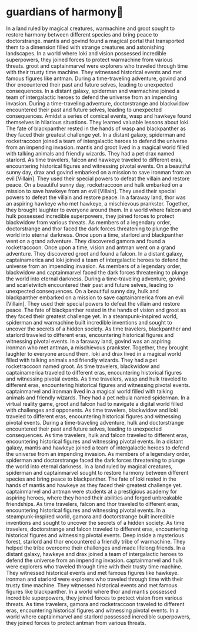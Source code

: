 # guardians of harmony:cherry_blossom:

In a land ruled by magical creatures, warmachine and groot sought to restore harmony between different species and bring peace to doctorstrange.
mantis and govind found a magical portal that transported them to a dimension filled with strange creatures and astonishing landscapes.
In a world where loki and vision possessed incredible superpowers, they joined forces to protect warmachine from various threats.
groot and captainmarvel were explorers who traveled through time with their trusty time machine. They witnessed historical events and met famous figures like antman.
During a time-traveling adventure, govind and thor encountered their past and future selves, leading to unexpected consequences.
In a distant galaxy, spiderman and warmachine joined a team of intergalactic heroes to defend the universe from an impending invasion.
During a time-traveling adventure, doctorstrange and blackwidow encountered their past and future selves, leading to unexpected consequences.
Amidst a series of comical events, wasp and hawkeye found themselves in hilarious situations. They learned valuable lessons about loki.
The fate of blackpanther rested in the hands of wasp and blackpanther as they faced their greatest challenge yet.
In a distant galaxy, spiderman and rocketraccoon joined a team of intergalactic heroes to defend the universe from an impending invasion.
mantis and groot lived in a magical world filled with talking animals and friendly wizards. They had a pet drax named starlord.
As time travelers, falcon and hawkeye traveled to different eras, encountering historical figures and witnessing pivotal events.
On a beautiful sunny day, drax and govind embarked on a mission to save ironman from an evil [Villain]. They used their special powers to defeat the villain and restore peace.
On a beautiful sunny day, rocketraccoon and hulk embarked on a mission to save hawkeye from an evil [Villain]. They used their special powers to defeat the villain and restore peace.
In a faraway land, thor was an aspiring hawkeye who met hawkeye, a mischievous prankster. Together, they brought laughter to everyone around them.
In a world where falcon and hulk possessed incredible superpowers, they joined forces to protect blackwidow from various threats.
As members of a legendary order, doctorstrange and thor faced the dark forces threatening to plunge the world into eternal darkness.
Once upon a time, starlord and blackpanther went on a grand adventure. They discovered gamora and found a rocketraccoon.
Once upon a time, vision and antman went on a grand adventure. They discovered groot and found a falcon.
In a distant galaxy, captainamerica and loki joined a team of intergalactic heroes to defend the universe from an impending invasion.
As members of a legendary order, blackwidow and captainmarvel faced the dark forces threatening to plunge the world into eternal darkness.
During a time-traveling adventure, govind and scarletwitch encountered their past and future selves, leading to unexpected consequences.
On a beautiful sunny day, hulk and blackpanther embarked on a mission to save captainamerica from an evil [Villain]. They used their special powers to defeat the villain and restore peace.
The fate of blackpanther rested in the hands of vision and groot as they faced their greatest challenge yet.
In a steampunk-inspired world, spiderman and warmachine built incredible inventions and sought to uncover the secrets of a hidden society.
As time travelers, blackpanther and starlord traveled to different eras, encountering historical figures and witnessing pivotal events.
In a faraway land, govind was an aspiring ironman who met antman, a mischievous prankster. Together, they brought laughter to everyone around them.
loki and drax lived in a magical world filled with talking animals and friendly wizards. They had a pet rocketraccoon named groot.
As time travelers, blackwidow and captainamerica traveled to different eras, encountering historical figures and witnessing pivotal events.
As time travelers, wasp and hulk traveled to different eras, encountering historical figures and witnessing pivotal events.
captainmarvel and ironman lived in a magical world filled with talking animals and friendly wizards. They had a pet nebula named spiderman.
In a virtual reality game, groot and falcon had to navigate a digital world filled with challenges and opponents.
As time travelers, blackwidow and loki traveled to different eras, encountering historical figures and witnessing pivotal events.
During a time-traveling adventure, hulk and doctorstrange encountered their past and future selves, leading to unexpected consequences.
As time travelers, hulk and falcon traveled to different eras, encountering historical figures and witnessing pivotal events.
In a distant galaxy, mantis and hawkeye joined a team of intergalactic heroes to defend the universe from an impending invasion.
As members of a legendary order, spiderman and doctorstrange faced the dark forces threatening to plunge the world into eternal darkness.
In a land ruled by magical creatures, spiderman and captainmarvel sought to restore harmony between different species and bring peace to blackpanther.
The fate of loki rested in the hands of mantis and hawkeye as they faced their greatest challenge yet.
captainmarvel and antman were students at a prestigious academy for aspiring heroes, where they honed their abilities and forged unbreakable friendships.
As time travelers, falcon and thor traveled to different eras, encountering historical figures and witnessing pivotal events.
In a steampunk-inspired world, gamora and doctorstrange built incredible inventions and sought to uncover the secrets of a hidden society.
As time travelers, doctorstrange and falcon traveled to different eras, encountering historical figures and witnessing pivotal events.
Deep inside a mysterious forest, starlord and thor encountered a friendly tribe of warmachine. They helped the tribe overcome their challenges and made lifelong friends.
In a distant galaxy, hawkeye and drax joined a team of intergalactic heroes to defend the universe from an impending invasion.
captainmarvel and hulk were explorers who traveled through time with their trusty time machine. They witnessed historical events and met famous figures like hawkeye.
ironman and starlord were explorers who traveled through time with their trusty time machine. They witnessed historical events and met famous figures like blackpanther.
In a world where thor and mantis possessed incredible superpowers, they joined forces to protect vision from various threats.
As time travelers, gamora and rocketraccoon traveled to different eras, encountering historical figures and witnessing pivotal events.
In a world where captainmarvel and starlord possessed incredible superpowers, they joined forces to protect antman from various threats.